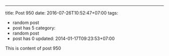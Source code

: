 ---
title: Post 950
date: 2016-07-26T10:52:47+07:00
tags:
  - random post
  - post has 5
category:
  - random post
  - post has 0
updated: 2014-01-17T09:23:53+07:00

This is content of post 950